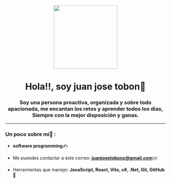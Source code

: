 <div id="header" align="center">
    <img src="https://media.giphy.com/media/qgQUggAC3Pfv687qPC/giphy.gif" width="200">
    <h1 align="center">Hola!!, soy juan jose tobon👋</h1>
    <h3 align="center">
       Soy una persona proactiva, organizada y sobre todo apacionada, me encantan los retos y aprender todos los dias,
        Siempre con la mejor disposición y ganas.</h3>
</div>


---

### Un poco sobre mi🔨 :

- **software programming**✍️

- Me puesdes contactar a este correo: **juanjosetobonz@gmail.com**✉️

- Herramientas que manejo: **JavaScript, React, Vite, c#, .Net, Git, GitHub**🏅
